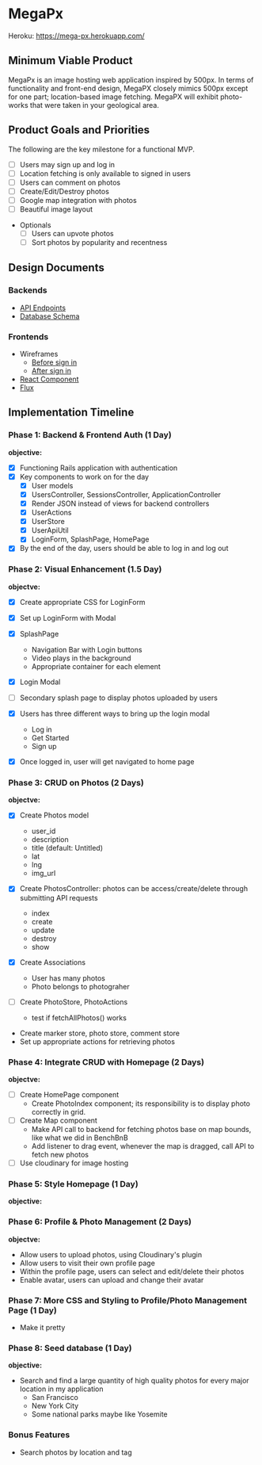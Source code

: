 # MegaPx
Heroku: https://mega-px.herokuapp.com/
## Minimum Viable Product
MegaPx is an image hosting web application inspired by 500px. In terms of functionality and front-end design, MegaPX closely mimics 500px except for one part; location-based image fetching. MegaPX will exhibit photo-works that were taken in your geological area.

## Product Goals and Priorities
The following are the key milestone for a functional MVP.
- [ ] Users may sign up and log in
- [ ] Location fetching is only available to signed in users
- [ ] Users can comment on photos
- [ ] Create/Edit/Destroy photos
- [ ] Google map integration with photos
- [ ] Beautiful image layout
- Optionals
  - [ ] Users can upvote photos
  - [ ] Sort photos by popularity and recentness

## Design Documents
### Backends
* [API Endpoints][api-endpoints]
* [Database Schema][schema]

### Frontends
* Wireframes
  * [Before sign in][views-before-sign-in]
  * [After sign in][views_after_sign-in]
* [React Component][components]
* [Flux][flux-cycle]

[views-before-sign-in]: ./docs/views-before-sign-in.md
[views_after_sign-in]: ./docs/views-after-sign-in.md
[api-endpoints]: ./docs/api-endpoints.md
[components]: ./docs/components.md
[schema]: ./docs/schema.md
[flux-cycle]: ./docs/flux-cycles.md

## Implementation Timeline

### Phase 1: Backend & Frontend Auth (1 Day)
**objective:**
- [x] Functioning Rails application with authentication
- [x] Key components to work on for the day
  - [x] User models
  - [x] UsersController, SessionsController, ApplicationController
  - [x] Render JSON instead of views for backend controllers
  - [x] UserActions
  - [x] UserStore
  - [x] UserApiUtil
  - [x] LoginForm, SplashPage, HomePage
- [x] By the end of the day, users should be able to log in and log out

### Phase 2: Visual Enhancement (1.5 Day)
**objectve:**
- [x] Create appropriate CSS for LoginForm
- [x] Set up LoginForm with Modal
- [x] SplashPage
  - Navigation Bar with Login buttons
  - Video plays in the background
  - Appropriate container for each element
- [x] Login Modal
- [ ] Secondary splash page to display photos uploaded by users
- [x] Users has three different ways to bring up the login modal
  - Log in
  - Get Started
  - Sign up
- [x] Once logged in, user will get navigated to home page


### Phase 3: CRUD on Photos (2 Days)
**objectve:**
- [x] Create Photos model
  - user_id
  - description
  - title (default: Untitled)
  - lat
  - lng
  - img_url

- [x] Create PhotosController: photos can be access/create/delete through
submitting API requests
  - index
  - create
  - update
  - destroy
  - show

- [x] Create Associations
  - User has many photos
  - Photo belongs to photograher

- [ ] Create PhotoStore, PhotoActions
  - test if fetchAllPhotos() works


- Create marker store, photo store, comment store
- Set up appropriate actions for retrieving photos

### Phase 4: Integrate CRUD with Homepage (2 Days)
**objectve:**

- [ ] Create HomePage component
  - Create PhotoIndex component; its responsibility is to display photo
  correctly in grid.
- [ ] Create Map component
  - Make API call to backend for fetching photos base on map bounds, like what
  we did in BenchBnB
  - Add listener to drag event, whenever the map is dragged, call API to fetch
  new photos
- [ ] Use cloudinary for image hosting

### Phase 5: Style Homepage (1 Day)
**objective:**


### Phase 6: Profile & Photo Management (2 Days)
**objectve:**
- Allow users to upload photos, using Cloudinary's plugin
- Allow users to visit their own profile page
- Within the profile page, users can select and edit/delete their photos
- Enable avatar, users can upload and change their avatar

### Phase 7: More CSS and Styling to Profile/Photo Management Page (1 Day)
- Make it pretty

### Phase 8: Seed database (1 Day)
**objective:**
- Search and find a large quantity of high quality photos for every major
location in my application
  - San Francisco
  - New York City
  - Some national parks maybe like Yosemite

### Bonus Features
- Search photos by location and tag
